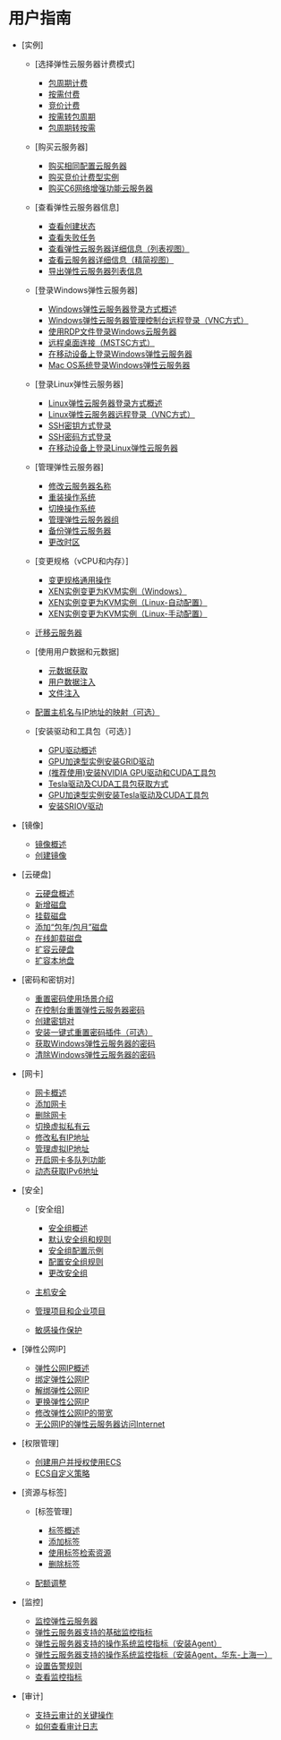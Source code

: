 # 用户指南

-   [实例]
    -   [选择弹性云服务器计费模式]
        -   [包周期计费](包周期计费.md)
        -   [按需付费](按需付费.md)
        -   [竞价计费](竞价计费.md)
        -   [按需转包周期](按需转包周期.md)
        -   [包周期转按需](包周期转按需.md)

    -   [购买云服务器]
        -   [购买相同配置云服务器](购买相同配置云服务器.md)
        -   [购买竞价计费型实例](购买竞价计费型实例.md)
        -   [购买C6网络增强功能云服务器](购买C6网络增强功能云服务器.md)

    -   [查看弹性云服务器信息]
        -   [查看创建状态](查看创建状态.md)
        -   [查看失败任务](查看失败任务.md)
        -   [查看弹性云服务器详细信息（列表视图）](查看弹性云服务器详细信息（列表视图）.md)
        -   [查看云服务器详细信息（精简视图）](查看云服务器详细信息（精简视图）.md)
        -   [导出弹性云服务器列表信息](导出弹性云服务器列表信息.md)

    -   [登录Windows弹性云服务器]
        -   [Windows弹性云服务器登录方式概述](Windows弹性云服务器登录方式概述.md)
        -   [Windows弹性云服务器管理控制台远程登录（VNC方式）](Windows弹性云服务器管理控制台远程登录（VNC方式）.md)
        -   [使用RDP文件登录Windows云服务器](使用RDP文件登录Windows云服务器.md)
        -   [远程桌面连接（MSTSC方式）](远程桌面连接（MSTSC方式）.md)
        -   [在移动设备上登录Windows弹性云服务器](在移动设备上登录Windows弹性云服务器.md)
        -   [Mac OS系统登录Windows弹性云服务器](Mac-OS系统登录Windows弹性云服务器.md)

    -   [登录Linux弹性云服务器]
        -   [Linux弹性云服务器登录方式概述](Linux弹性云服务器登录方式概述.md)
        -   [Linux弹性云服务器远程登录（VNC方式）](Linux弹性云服务器远程登录（VNC方式）.md)
        -   [SSH密钥方式登录](SSH密钥方式登录.md)
        -   [SSH密码方式登录](SSH密码方式登录.md)
        -   [在移动设备上登录Linux弹性云服务器](在移动设备上登录Linux弹性云服务器.md)

    -   [管理弹性云服务器]
        -   [修改云服务器名称](修改云服务器名称.md)
        -   [重装操作系统](重装操作系统.md)
        -   [切换操作系统](切换操作系统.md)
        -   [管理弹性云服务器组](管理弹性云服务器组.md)
        -   [备份弹性云服务器](备份弹性云服务器.md)
        -   [更改时区](更改时区.md)

    -   [变更规格（vCPU和内存）]
        -   [变更规格通用操作](变更规格通用操作.md)
        -   [XEN实例变更为KVM实例（Windows）](XEN实例变更为KVM实例（Windows）.md)
        -   [XEN实例变更为KVM实例（Linux-自动配置）](XEN实例变更为KVM实例（Linux-自动配置）.md)
        -   [XEN实例变更为KVM实例（Linux-手动配置）](XEN实例变更为KVM实例（Linux-手动配置）.md)

    -   [迁移云服务器](迁移云服务器.md)
    -   [使用用户数据和元数据]
        -   [元数据获取](元数据获取.md)
        -   [用户数据注入](用户数据注入.md)
        -   [文件注入](文件注入.md)

    -   [配置主机名与IP地址的映射（可选）](配置主机名与IP地址的映射（可选）.md)
    -   [安装驱动和工具包（可选）]
        -   [GPU驱动概述](GPU驱动概述.md)
        -   [GPU加速型实例安装GRID驱动](GPU加速型实例安装GRID驱动.md)
        -   [\(推荐使用\)安装NVIDIA GPU驱动和CUDA工具包]((推荐使用)安装NVIDIA-GPU驱动和CUDA工具包.md)
        -   [Tesla驱动及CUDA工具包获取方式](Tesla驱动及CUDA工具包获取方式.md)
        -   [GPU加速型实例安装Tesla驱动及CUDA工具包](GPU加速型实例安装Tesla驱动及CUDA工具包.md)
        -   [安装SRIOV驱动](安装SRIOV驱动.md)


-   [镜像]
    -   [镜像概述](镜像概述.md)
    -   [创建镜像](创建镜像.md)

-   [云硬盘]
    -   [云硬盘概述](云硬盘概述.md)
    -   [新增磁盘](新增磁盘.md)
    -   [挂载磁盘](挂载磁盘.md)
    -   [添加“包年/包月”磁盘](添加-包年-包月-磁盘.md)
    -   [在线卸载磁盘](在线卸载磁盘.md)
    -   [扩容云硬盘](扩容云硬盘.md)
    -   [扩容本地盘](扩容本地盘.md)

-   [密码和密钥对]
    -   [重置密码使用场景介绍](重置密码使用场景介绍.md)
    -   [在控制台重置弹性云服务器密码](在控制台重置弹性云服务器密码.md)
    -   [创建密钥对](创建密钥对.md)
    -   [安装一键式重置密码插件（可选）](安装一键式重置密码插件（可选）.md)
    -   [获取Windows弹性云服务器的密码](获取Windows弹性云服务器的密码.md)
    -   [清除Windows弹性云服务器的密码](清除Windows弹性云服务器的密码.md)

-   [网卡]
    -   [网卡概述](网卡概述.md)
    -   [添加网卡](添加网卡.md)
    -   [删除网卡](删除网卡.md)
    -   [切换虚拟私有云](切换虚拟私有云.md)
    -   [修改私有IP地址](修改私有IP地址.md)
    -   [管理虚拟IP地址](管理虚拟IP地址.md)
    -   [开启网卡多队列功能](开启网卡多队列功能.md)
    -   [动态获取IPv6地址](动态获取IPv6地址.md)

-   [安全]
    -   [安全组]
        -   [安全组概述](安全组概述.md)
        -   [默认安全组和规则](默认安全组和规则.md)
        -   [安全组配置示例](安全组配置示例.md)
        -   [配置安全组规则](配置安全组规则.md)
        -   [更改安全组](更改安全组.md)

    -   [主机安全](主机安全.md)
    -   [管理项目和企业项目](管理项目和企业项目.md)
    -   [敏感操作保护](敏感操作保护.md)

-   [弹性公网IP]
    -   [弹性公网IP概述](弹性公网IP概述.md)
    -   [绑定弹性公网IP](绑定弹性公网IP.md)
    -   [解绑弹性公网IP](解绑弹性公网IP.md)
    -   [更换弹性公网IP](更换弹性公网IP.md)
    -   [修改弹性公网IP的带宽](修改弹性公网IP的带宽.md)
    -   [无公网IP的弹性云服务器访问Internet](无公网IP的弹性云服务器访问Internet.md)

-   [权限管理]
    -   [创建用户并授权使用ECS](创建用户并授权使用ECS.md)
    -   [ECS自定义策略](ECS自定义策略.md)

-   [资源与标签]
    -   [标签管理]
        -   [标签概述](标签概述.md)
        -   [添加标签](添加标签.md)
        -   [使用标签检索资源](使用标签检索资源.md)
        -   [删除标签](删除标签.md)

    -   [配额调整](配额调整.md)

-   [监控]
    -   [监控弹性云服务器](监控弹性云服务器.md)
    -   [弹性云服务器支持的基础监控指标](弹性云服务器支持的基础监控指标.md)
    -   [弹性云服务器支持的操作系统监控指标（安装Agent）](弹性云服务器支持的操作系统监控指标（安装Agent）.md)
    -   [弹性云服务器支持的操作系统监控指标（安装Agent，华东-上海一）](弹性云服务器支持的操作系统监控指标（安装Agent-华东-上海一）.md)
    -   [设置告警规则](设置告警规则.md)
    -   [查看监控指标](查看监控指标.md)

-   [审计]
    -   [支持云审计的关键操作](支持云审计的关键操作.md)
    -   [如何查看审计日志](如何查看审计日志.md)


